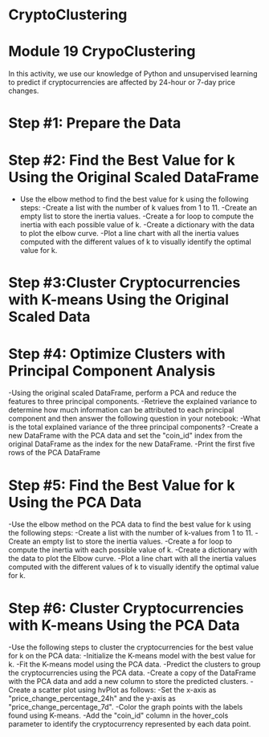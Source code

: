 # CryptoClustering
# Module 19 CrypoClustering

In this activity, we use our knowledge of Python and unsupervised learning to predict if cryptocurrencies are affected by 24-hour or 7-day price changes.

# Step #1: Prepare the Data

# Step #2: Find the Best Value for k Using the Original Scaled DataFrame
  - Use the elbow method to find the best value for k using the following steps:
  -Create a list with the number of k values from 1 to 11.
  -Create an empty list to store the inertia values.
  -Create a for loop to compute the inertia with each possible value of k.
  -Create a dictionary with the data to plot the elbow curve.
  -Plot a line chart with all the inertia values computed with the different values of k to visually identify the optimal value for k.

# Step #3:Cluster Cryptocurrencies with K-means Using the Original Scaled Data

# Step #4: Optimize Clusters with Principal Component Analysis
  -Using the original scaled DataFrame, perform a PCA and reduce the features to three principal components.
  -Retrieve the explained variance to determine how much information can be attributed to each principal component and then answer the following question in your notebook:
  -What is the total explained variance of the three principal components?
  -Create a new DataFrame with the PCA data and set the "coin_id" index from the original DataFrame as the index for the new DataFrame.
  -Print the first five rows of the PCA DataFrame

# Step #5: Find the Best Value for k Using the PCA Data
-Use the elbow method on the PCA data to find the best value for k using the following steps:
    -Create a list with the number of k-values from 1 to 11.
    -Create an empty list to store the inertia values.
    -Create a for loop to compute the inertia with each possible value of k.
    -Create a dictionary with the data to plot the Elbow curve.
    -Plot a line chart with all the inertia values computed with the different values of k to visually identify the optimal value for k.

# Step #6: Cluster Cryptocurrencies with K-means Using the PCA Data
  -Use the following steps to cluster the cryptocurrencies for the best value for k on the PCA data:
  -Initialize the K-means model with the best value for k.
  -Fit the K-means model using the PCA data.
  -Predict the clusters to group the cryptocurrencies using the PCA data.
  -Create a copy of the DataFrame with the PCA data and add a new column to store the predicted clusters.
  -Create a scatter plot using hvPlot as follows:
  -Set the x-axis as "price_change_percentage_24h" and the y-axis as "price_change_percentage_7d".
  -Color the graph points with the labels found using K-means.
  -Add the "coin_id" column in the hover_cols parameter to identify the cryptocurrency represented by each data point.


